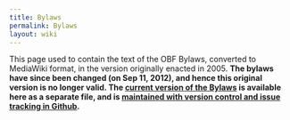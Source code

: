```yaml
---
title: Bylaws
permalink: Bylaws
layout: wiki
---
```


This page used to contain the text of the OBF Bylaws, converted to
MediaWiki format, in the version originally enacted in 2005. **The
bylaws have since been changed (on Sep 11, 2012), and hence this
original version is no longer valid. The [current version of the
Bylaws](:File:OBF-Bylaws.pdf "wikilink") is available here as a separate
file, and is [maintained with version control and issue tracking in
Github](https://github.com/OBF/obf-docs).**
